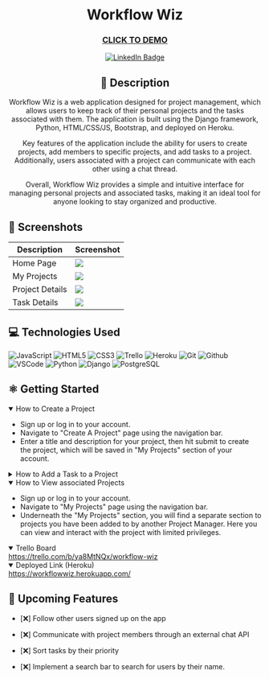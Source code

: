 <div id="description" align="center">

# Workflow Wiz

### [CLICK TO DEMO](https://workflow-wiz.herokuapp.com/)

[![LinkedIn Badge](https://img.shields.io/badge/-Trevor-blue?style=flat&logo=Linkedin&logoColor=black)](https://www.linkedin.com/in/trevor-campbell-a9188624a/)


## :pencil: Description

Workflow Wiz is a web application designed for project management, which allows users to keep track of their personal projects and the tasks associated with them. The application is built using the Django framework, Python, HTML/CSS/JS, Bootstrap, and deployed on Heroku.

Key features of the application include the ability for users to create projects, add members to specific projects, and add tasks to a project. Additionally, users associated with a project can communicate with each other using a chat thread.

Overall, Workflow Wiz provides a simple and intuitive interface for managing personal projects and associated tasks, making it an ideal tool for anyone looking to stay organized and productive.
</div>

## :camera_flash: Screenshots 

| Description | Screenshot |
| --------------- | --------------- |
| Home Page  | <img src="https://i.imgur.com/EZseypI.png">  |
| My Projects  | <img src="https://i.imgur.com/EB2Ncki.png"> |
| Project Details  | <img src="https://i.imgur.com/orYhIo1.png">  |
| Task Details  | <img src="https://i.imgur.com/rOd40RH.png">  |

## :computer: Technologies Used


![JavaScript](https://img.shields.io/badge/-JavaScript-05122A?style=flat&logo=javascript)
![HTML5](https://img.shields.io/badge/-HTML5-05122A?style=flat&logo=html5)
![CSS3](https://img.shields.io/badge/-CSS-05122A?style=flat&logo=css3)
![Trello](https://img.shields.io/badge/-Trello-05122A?style=flat&logo=trello)
![Heroku](https://img.shields.io/badge/-Heroku-05122A?style=flat&logo=heroku)
![Git](https://img.shields.io/badge/-Git-05122A?style=flat&logo=git)
![Github](https://img.shields.io/badge/-GitHub-05122A?style=flat&logo=github)
![VSCode](https://img.shields.io/badge/-VS_Code-05122A?style=flat&logo=visualstudio)
![Python](https://img.shields.io/badge/-Python-05122A?style=flat&logo=python)
![Django](https://img.shields.io/badge/-Django-05122A?style=flat&logo=django)
![PostgreSQL](https://img.shields.io/badge/-PostgreSQL-05122A?style=flat&logo=postgresql)

## :atom_symbol: Getting Started

<details open>
  <summary> How to Create a Project </summary>
  <ul>
    <li>Sign up or log in to your account.</li>
    <li>Navigate to "Create A Project" page using the navigation bar.</li>
    <li>Enter a title and description for your project, then hit submit to create the project, which will be saved in "My Projects" section of your account.</li>
  </ul>
</details>

<details>
  <summary> How to Add a Task to a Project </summary>
  <ul>
    <li>Navigate to "My Projects" using the navigation bar and then click on "View Project".</li>
    <li>Click on Add Task button to view the form which prompts you to enter the required details.</li>
    <li>Enter a title,description, assignee, due date and priority type for that task, then hit submit to create the task, which will be saved in "View Project" section of your Project.</li>
  </ul>
    
</details>

<details open>
  <summary> How to View associated Projects </summary>
  <ul>
    <li>Sign up or log in to your account.</li>
    <li>Navigate to "My Projects" page using the navigation bar.</li>
    <li>Underneath the "My Projects" section, you will find a separate section to projects you have been added to by another Project Manager. Here you can view and interact with the project with limited privileges. </li>
  </ul>
</details>

<details open>
  <summary> Trello Board </summary>
  <a href="https://trello.com/b/ya8MtNQx/workflow-wiz"
    > https://trello.com/b/ya8MtNQx/workflow-wiz </a
  >
</details>

<details open>
  <summary> Deployed Link (Heroku) </summary>
  <a href="https://workflowwiz.herokuapp.com/"
    > https://workflowwiz.herokuapp.com/</a
  >
</details>

## :satellite: Upcoming Features

- [:x:] Follow other users signed up on the app

- [:x:] Communicate with project members through an external chat API

- [:x:] Sort tasks by their priority

- [:x:] Implement a search bar to search for users by their name. 
